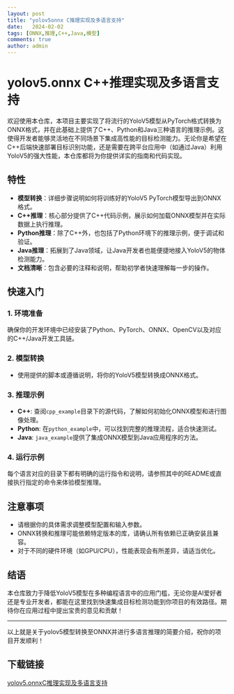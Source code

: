 ```yaml
---
layout: post
title: "yolov5onnx C推理实现及多语言支持"
date:   2024-02-02
tags: [ONNX,推理,C++,Java,模型]
comments: true
author: admin
---
```

# yolov5.onnx C++推理实现及多语言支持

欢迎使用本仓库，本项目主要实现了将流行的YoloV5模型从PyTorch格式转换为ONNX格式，并在此基础上提供了C++、Python和Java三种语言的推理示例。这使得开发者能够灵活地在不同场景下集成高性能的目标检测能力。无论你是希望在C++后端快速部署目标识别功能，还是需要在跨平台应用中（如通过Java）利用YoloV5的强大性能，本仓库都将为你提供详实的指南和代码实现。

## 特性
- **模型转换**：详细步骤说明如何将训练好的YoloV5 PyTorch模型导出到ONNX格式。
- **C++推理**：核心部分提供了C++代码示例，展示如何加载ONNX模型并在实际数据上执行推理。
- **Python推理**：除了C++外，也包括了Python环境下的推理示例，便于调试和验证。
- **Java推理**：拓展到了Java领域，让Java开发者也能便捷地接入YoloV5的物体检测能力。
- **文档清晰**：包含必要的注释和说明，帮助初学者快速理解每一步的操作。

## 快速入门

### 1. 环境准备
确保你的开发环境中已经安装了Python、PyTorch、ONNX、OpenCV以及对应的C++/Java开发工具链。

### 2. 模型转换
- 使用提供的脚本或遵循说明，将你的YoloV5模型转换成ONNX格式。
  
### 3. 推理示例
- **C++**: 查阅`cpp_example`目录下的源代码，了解如何初始化ONNX模型和进行图像处理。
- **Python**: 在`python_example`中，可以找到完整的推理流程，适合快速测试。
- **Java**: `java_example`提供了集成ONNX模型到Java应用程序的方法。

### 4. 运行示例
每个语言对应的目录下都有明确的运行指令和说明，请参照其中的README或直接执行指定的命令来体验模型推理。

## 注意事项
- 请根据你的具体需求调整模型配置和输入参数。
- ONNX转换和推理可能依赖特定版本的库，请确认所有依赖已正确安装且兼容。
- 对于不同的硬件环境（如GPU/CPU），性能表现会有所差异，请适当优化。

## 结语
本仓库致力于降低YoloV5模型在多种编程语言中的应用门槛，无论你是AI爱好者还是专业开发者，都能在这里找到快速集成目标检测功能到你项目的有效路径。期待你在应用过程中提出宝贵的意见和贡献！

---

以上就是关于yolov5模型转换至ONNX并进行多语言推理的简要介绍，祝你的项目开发顺利！

## 下载链接

[yolov5.onnxC推理实现及多语言支持](https://pan.quark.cn/s/049c19ab44e0)